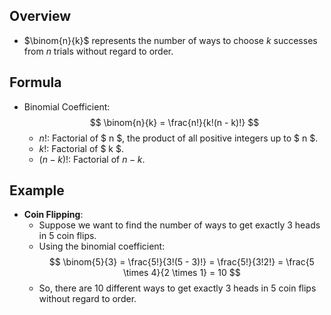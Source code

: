 ## Overview
- $\binom{n}{k}$ represents the number of ways to choose $k$ successes from $n$ trials without regard to order.

## Formula
- Binomial Coefficient:
  $$
  \binom{n}{k} = \frac{n!}{k!(n - k)!}
  $$
  - $n!$: Factorial of $ n $, the product of all positive integers up to $ n $.
  - $k!$: Factorial of $ k $.
  - $(n - k)!$: Factorial of $n - k$.

## Example
- **Coin Flipping**:
  - Suppose we want to find the number of ways to get exactly 3 heads in 5 coin flips.
  - Using the binomial coefficient:
    $$
    \binom{5}{3} = \frac{5!}{3!(5 - 3)!} = \frac{5!}{3!2!} = \frac{5 \times 4}{2 \times 1} = 10
    $$
  - So, there are 10 different ways to get exactly 3 heads in 5 coin flips without regard to order.
